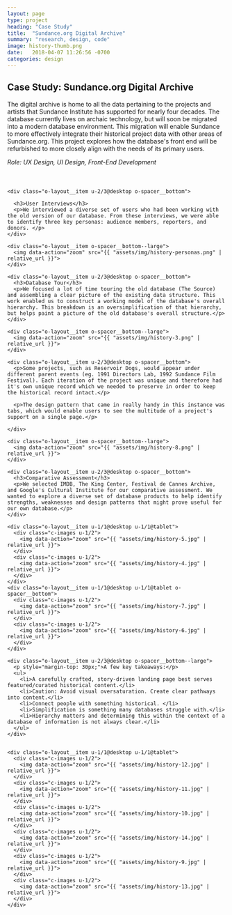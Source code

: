 ```yaml
---
layout: page
type: project
heading: "Case Study"
title:  "Sundance.org Digital Archive"
summary: "research, design, code"
image: history-thumb.png
date:   2018-04-07 11:26:56 -0700
categories: design
---
```

<div class="c-page">
  <div class="o-layout o-layout--center">
    <div class="o-layout__item u-2/3@desktop">
      <h2>Case Study: Sundance.org Digital Archive</h2>
      <p>The digital archive is home to all the data pertaining to the projects and artists that Sundance Institute has supported for nearly four decades. The database currently lives on archaic technology, but will soon be migrated into a modern database environment. This migration will enable Sundance to more effectively integrate their historical project data with other areas of Sundance.org. This project explores how the database's front end will be refurbished to more closely align with the needs of its primary users. </p>
    </div>
    <div class="o-layout__item u-2/3@desktop o-spacer__bottom">
      <p><em>Role: UX Design, UI Design, Front-End Development</em></p>
    </div>
  </div>

  <div class="o-layout o-layout--center">
    <div class="o-layout__item o-spacer__bottom">
      <img data-action="zoom" style="margin-bottom: 24px;" src="{{ "assets/img/history-00.jpg" | relative_url }}" alt="">
    </div>

    <div class="o-layout__item u-2/3@desktop o-spacer__bottom">

      <h3>User Interviews</h3>
      <p>We interviewed a diverse set of users who had been working with the old version of our database. From these interviews, we were able to identify three key personas: audience members, reporters, and donors. </p>
    </div>

    <div class="o-layout__item o-spacer__bottom--large">
      <img data-action="zoom" src="{{ "assets/img/history-personas.png" | relative_url }}">
    </div>

    <div class="o-layout__item u-2/3@desktop o-spacer__bottom">
      <h3>Database Tour</h3>
      <p>We focused a lot of time touring the old database (The Source) and assembling a clear picture of the existing data structure. This work enabled us to construct a working model of the database's overall hierarchy. This breakdown is an oversimplification of that hierarchy, but helps paint a picture of the old database's overall structure.</p>
    </div>

    <div class="o-layout__item o-spacer__bottom--large">
      <img data-action="zoom" src="{{ "assets/img/history-3.png" | relative_url }}">
    </div>

    <div class="o-layout__item u-2/3@desktop o-spacer__bottom">
      <p>Some projects, such as Reservoir Dogs, would appear under different parent events (eg. 1991 Directors Lab, 1992 Sundance Film Festival). Each iteration of the project was unique and therefore had it's own unique record which we needed to preserve in order to keep the historical record intact.</p>

      <p>The design pattern that came in really handy in this instance was tabs, which would enable users to see the multitude of a project's support on a single page.</p>

    </div>

    <div class="o-layout__item o-spacer__bottom--large">
      <img data-action="zoom" src="{{ "assets/img/history-8.png" | relative_url }}">
    </div>

    <div class="o-layout__item u-2/3@desktop o-spacer__bottom">
      <h3>Comparative Assessment</h3>
      <p>We selected IMDB, The King Center, Festival de Cannes Archive, and Google's Cultural Institute for our comparative assessment. We wanted to explore a diverse set of database products to help identify strengths, weaknesses and design patterns that might prove useful for our own database.</p>
    </div>

    <div class="o-layout__item u-1/1@desktop u-1/1@tablet">
      <div class="c-images u-1/2">
        <img data-action="zoom" src="{{ "assets/img/history-5.jpg" | relative_url }}">
      </div>
      <div class="c-images u-1/2">
        <img data-action="zoom" src="{{ "assets/img/history-4.jpg" | relative_url }}">
      </div>
    </div>
    <div class="o-layout__item u-1/1@desktop u-1/1@tablet o-spacer__bottom">
      <div class="c-images u-1/2">
        <img data-action="zoom" src="{{ "assets/img/history-7.jpg" | relative_url }}">
      </div>
      <div class="c-images u-1/2">
        <img data-action="zoom" src="{{ "assets/img/history-6.jpg" | relative_url }}">
      </div>
    </div>

    <div class="o-layout__item u-2/3@desktop o-spacer__bottom--large">
      <p style="margin-top: 30px;">A few key takeaways:</p>
      <ul>
        <li>A carefully crafted, story-driven landing page best serves featured/curated historical content.</li>
        <li>Caution: Avoid visual oversaturation. Create clear pathways into content.</li>
        <li>Connect people with something historical. </li>
        <li>Simplification is something many databases struggle with.</li>
        <li>Hierarchy matters and determining this within the context of a database of information is not always clear.</li>
      </ul>
    </div>


    <div class="o-layout__item u-1/1@desktop u-1/1@tablet">
      <div class="c-images u-1/2">
        <img data-action="zoom" src="{{ "assets/img/history-12.jpg" | relative_url }}">
      </div>
      <div class="c-images u-1/2">
        <img data-action="zoom" src="{{ "assets/img/history-11.jpg" | relative_url }}">
      </div>
      <div class="c-images u-1/2">
        <img data-action="zoom" src="{{ "assets/img/history-10.jpg" | relative_url }}">
      </div>
      <div class="c-images u-1/2">
        <img data-action="zoom" src="{{ "assets/img/history-14.jpg" | relative_url }}">
      </div>
      <div class="c-images u-1/2">
        <img data-action="zoom" src="{{ "assets/img/history-9.jpg" | relative_url }}">
      </div>
      <div class="c-images u-1/2">
        <img data-action="zoom" src="{{ "assets/img/history-13.jpg" | relative_url }}">
      </div>
    </div>

  </div>
</div>
